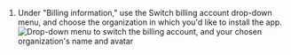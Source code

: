 1. Under "Billing information," use the Switch billing account drop-down menu, and choose the organization in which you'd like to install the app.
   ![Drop-down menu to switch the billing account, and your chosen organization's name and avatar](/assets/images/help/marketplace/marketplace-confirm-org.png)
